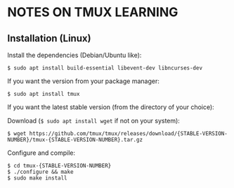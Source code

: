 NOTES ON TMUX LEARNING
======================

Installation (Linux)
--------------------

Install the dependencies (Debian/Ubuntu like):

`$ sudo apt install build-essential libevent-dev libncurses-dev`

If you want the version from your package manager:

`$ sudo apt install tmux`

If you want the latest stable version (from the directory of your choice):

Download (`$ sudo apt install wget` if not on your system):

`$ wget https://github.com/tmux/tmux/releases/download/{STABLE-VERSION-NUMBER}/tmux-{STABLE-VERSION-NUMBER}.tar.gz`

Configure and compile:

```
$ cd tmux-{STABLE-VERSION-NUMBER}
$ ./configure && make
$ sudo make install
```
